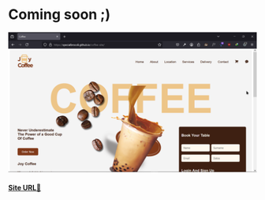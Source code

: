 # Coming soon ;)
![Coffee-site](./img/site.png)
#### [Site URL🔗](https://specialbrocoli.github.io/coffee-site/)